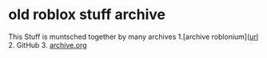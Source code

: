 # old roblox stuff archive 
This Stuff is muntsched together by many archives
1.[archive roblonium]([url](https://archive.roblonium.com/)
2. GitHub
3. [archive.org](archive.org)
